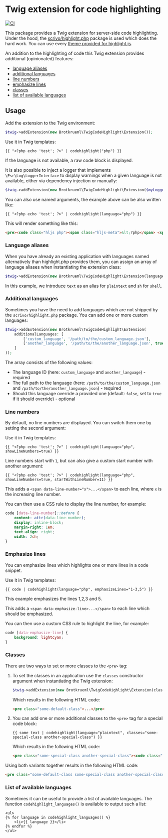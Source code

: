 # Twig extension for code highlighting

[![CI](https://github.com/brotkrueml/twig-codehighlight/actions/workflows/ci.yml/badge.svg)](https://github.com/brotkrueml/twig-codehighlight/actions/workflows/ci.yml)

This package provides a Twig extension for server-side code highlighting. Under the
hood, the [scrivo/highlight.php](https://github.com/scrivo/highlight.php) package is
used which does the hard work. You can use every
[theme provided for highlight.js](https://highlightjs.org/demo).

An addition to the highlighting of code this Twig extension provides additional
(opinionated) features:

- [language aliases](#language-aliases)
- [additional languages](#additional-languages)
- [line numbers](#line-numbers)
- [emphasize lines](#emphasize-lines)
- [classes](#classes)
- [list of available languages](#list-of-available-languages)

## Usage

Add the extension to the Twig environment:

```php
$twig->addExtension(new Brotkrueml\TwigCodeHighlight\Extension());
```

Use it in Twig templates:
```twig
{{ "<?php echo 'test'; ?>" | codehighlight("php") }}
```

If the language is not available, a raw code block is displayed.

It is also possible to inject a logger that implements `\Psr\Log\LoggerInterface`
to display warnings when a given language is not available, either via dependency
injection or manually:

```php
$twig->addExtension(new Brotkrueml\TwigCodeHighlight\Extension($myLogger));
```

You can also use named arguments, the example above can be also written like:

```twig
{{ "<?php echo 'test'; ?>" | codehighlight(language="php") }}
```

This will render something like this:

```html
<pre><code class="hljs php"><span class="hljs-meta">&lt;?php</span> <span class="hljs-keyword">echo</span> <span class="hljs-string">"test"</span>; <span class="hljs-meta">?&gt;</span></code></pre>
```

### Language aliases

When you have already an existing application with languages named alternatively than highlight.php
provides them, you can assign an array of language aliases when instantiating the extension class:

```php
$twig->addExtension(new Brotkrueml\TwigCodeHighlight\Extension(languageAliases: ['text' => 'plaintext', 'sh' => 'shell']));
```

In this example, we introduce `text` as an alias for `plaintext` and `sh` for `shell`.


### Additional languages

Sometimes you have the need to add languages which are not shipped by the
`scrivo/highlight.php` package. You can add one or more custom languages:

```php
$twig->addExtension(new Brotkrueml\TwigCodeHighlight\Extension(
    additionalLanguages: [
        ['custom_language', '/path/to/the/custom_language.json'],
        ['another_language', '/path/to/the/another_language.json', true],
    ]
));
```

The array consists of the following values:

- The language ID (here: `custom_language` and `another_language`) - required
- The full path to the language (here: `/path/to/the/custom_language.json` and `/path/to/the/another_language.json`) - required
- Should this language override a provided one (default: `false`, set to `true` if it should override) - optional


### Line numbers

By default, no line numbers are displayed. You can switch them one by setting the second argument:

Use it in Twig templates:
```twig
{{ "<?php echo 'test'; ?>" | codehighlight(language="php", showLineNumbers=true) }}
```

Line numbers start with `1`, but can also give a custom start number with another argument:

```twig
{{ "<?php echo 'test'; ?>" | codehighlight(language="php", showLineNumbers=true, startWithLineNumber=11) }}
```

This adds a `<span data-line-number="x">...</span>` to each line, where `x` is the increasing line number.

You can then use a CSS rule to display the line number, for example:

```css
code [data-line-number]::before {
    content: attr(data-line-number);
    display: inline-block;
    margin-right: 1em;
    text-align: right;
    width: 2ch;
}
```

### Emphasize lines

You can emphasize lines which highlights one or more lines in a code snippet.

Use it in Twig templates:
```twig
{{ code | codehighlight(language="php", emphasizeLines="1-3,5") }}
```

This example emphasizes the lines 1,2,3 and 5.

This adds a `<span data-emphasize-line>...</span>` to each line which should be emphasized.

You can then use a custom CSS rule to highlight the line, for example:

```css
code [data-emphasize-line] {
    background: lightcyan;
}
```

### Classes

There are two ways to set or more classes to the `<pre>` tag:

1.  To set the classes in an application use the `classes` constructor argument when instantiating the
    Twig extension:

    ```php
    $twig->addExtension(new Brotkrueml\TwigCodeHighlight\Extension(classes: 'some-default-class'));
    ```

    Which results in the following HTML code:

    ```html
    <pre class="some-default-class">...</pre>
    ```

2. You can add one or more additional classes to the `<pre>` tag for a special code block:

    ```twig
    {{ some text | codehighlight(language="plaintext", classes="some-special-class another-special-class") }}
    ```

    Which results in the following HTML code:

    ```html
    <pre class="some-special-class another-special-class"><code class="hljs plaintext">some text</code></pre>
    ```

Using both variants together results in the following HTML code:

```html
<pre class="some-default-class some-special-class another-special-class"><code class="hljs plaintext">some text</code></pre>
```

### List of available languages

Sometimes it can be useful to provide a list of available languages. The function `codehighlight_languages()`
is available to output such a list:

```twig
<ul>
{% for language in codehighlight_languages() %}
    <li>{{ language }}</li>
{% endfor %}
</ul>
```

